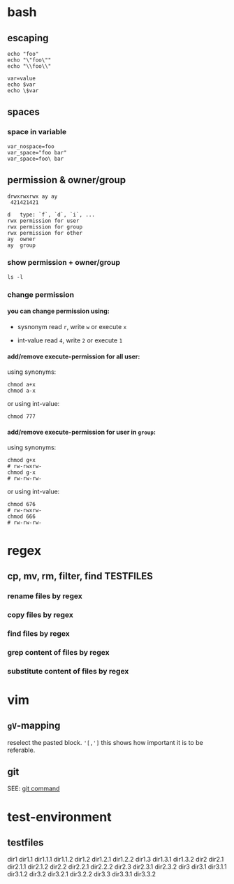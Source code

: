# bash
## escaping

    echo "foo"
    echo "\"foo\""
    echo "\\foo\\"

    var=value
    echo $var
    echo \$var

## spaces

### space in variable

    var_nospace=foo
    var_space="foo bar"
    var_space=foo\ bar



## permission & owner/group

    drwxrwxrwx ay ay
     421421421

    d   type: `f`, `d`, `i`, ...
    rwx permission for user
    rwx permission for group
    rwx permission for other
    ay  owner
    ay  group

### show permission + owner/group

    ls -l

### change permission

#### you can change permission using:

- sysnonym read `r`, write `w` or execute `x`

- int-value read `4`, write `2` or execute `1`

#### add/remove execute-permission for all user:

using synonyms:

    chmod a+x
    chmod a-x

or using int-value:

    chmod 777

#### add/remove execute-permission for user in `group`:

using synonyms:

    chmod g+x
    # rw-rwxrw-
    chmod g-x
    # rw-rw-rw-

or using int-value:

    chmod 676
    # rw-rwxrw-
    chmod 666
    # rw-rw-rw-

# regex
## cp, mv, rm, filter, find TESTFILES
### rename files by regex

### copy files by regex

### find files by regex

### grep content of files by regex

### substitute content of files by regex


# vim

## `gV`-mapping

reselect the pasted block.  `'[,']` this shows how important it is to be referable.

## git

SEE: [git command](../commands/git.md)

# test-environment
## testfiles

dir1
    dir1.1
        dir1.1.1
        dir1.1.2
    dir1.2
        dir1.2.1
        dir1.2.2
    dir1.3
        dir1.3.1
        dir1.3.2
dir2
    dir2.1
        dir2.1.1
        dir2.1.2
    dir2.2
        dir2.2.1
        dir2.2.2
    dir2.3
        dir2.3.1
        dir2.3.2
dir3
    dir3.1
        dir3.1.1
        dir3.1.2
    dir3.2
        dir3.2.1
        dir3.2.2
    dir3.3
        dir3.3.1
        dir3.3.2

